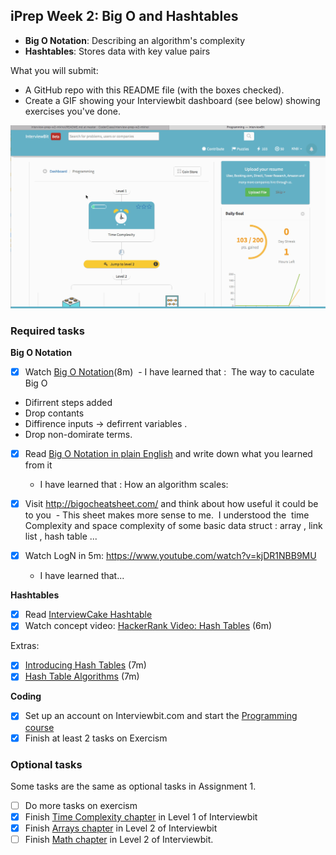 ## iPrep Week 2: Big O and Hashtables

* **Big O Notation**: Describing an algorithm's complexity
* **Hashtables**: Stores data with key value pairs

What you will submit:
- A GitHub repo with this README file (with the boxes checked).
- Create a GIF showing your Interviewbit dashboard (see below) showing exercises you've done.

![Gif](https://github.com/CoderClass/interview-prep-w2-ntkhoi/blob/master/pre_interview2.gif)

### Required tasks

**Big O Notation**

- [X] Watch [Big O Notation](https://www.youtube.com/watch?v=v4cd1O4zkGw)(8m)
  - I have learned that :  The way to caculate Big O
* Difirrent steps added
* Drop contants 
* Diffirence inputs -> defirrent variables .
* Drop non-domirate terms.
- [X] Read [Big O Notation in plain English](http://stackoverflow.com/questions/487258/what-is-a-plain-english-explanation-of-big-o-notation) and write down what you learned from it
  - I have learned that : How an algorithm scales: 
  
- [X] Visit http://bigocheatsheet.com/ and think about how useful it could be to you
  - This sheet makes more sense to me.  I understood the  time Complexity and space complexity of some basic data struct : array , link list , hash table ...
- [X] Watch LogN in 5m: https://www.youtube.com/watch?v=kjDR1NBB9MU
  - I have learned that...
  
**Hashtables**

- [X] Read [InterviewCake Hashtable](https://www.interviewcake.com/concept/java/hash-map?)
- [X] Watch concept video: [HackerRank Video: Hash Tables](https://www.youtube.com/watch?v=shs0KM3wKv8) (6m)

Extras: 
- [X] [Introducing Hash Tables](https://www.youtube.com/watch?v=MfhjkfocRR0) (7m)
- [X] [Hash Table Algorithms](https://www.youtube.com/watch?v=Ke_tII6Y0GE) (7m)

**Coding**

- [X] Set up an account on Interviewbit.com and start the [Programming course](https://www.interviewbit.com/courses/programming/)
- [X] Finish at least 2 tasks on Exercism

### Optional tasks

Some tasks are the same as optional tasks in Assignment 1.

- [ ] Do more tasks on exercism
- [x] Finish [Time Complexity chapter](https://www.interviewbit.com/courses/programming/topics/time-complexity) in Level 1 of Interviewbit
- [x] Finish [Arrays chapter]((https://www.interviewbit.com/courses/programming/topics/arrays/)) in Level 2 of Interviewbit
- [ ] Finish [Math chapter](https://www.interviewbit.com/courses/programming/topics/math/) in Level 2 of Interviewbit.
